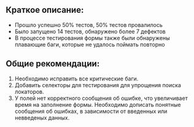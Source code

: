 ## Краткое описание:

* Прошло успешно 50% тестов, 50% тестов провалилось
* Было запущено 14 тестов, обнаружено более 7 дефектов
* В процессе тестирования формы также были обнаружены плавающие баги, которые не удалось поймать повторно

## Общие рекомендации:
1. Необходимо исправить все критические баги.
1. Добавить селекторы для тестирования для упрощения поиска локаторов.
1. У полей нет корректного сообщения об ошибке, что увеличивает время на заполнение формы. Необходимо дописать понятные сообщения об ошибках, в зависимости от введенных или невведеных данных.